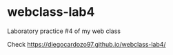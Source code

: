 # webclass-lab4
Laboratory practice #4 of my web class

Check https://diegocardozo97.github.io/webclass-lab4/
